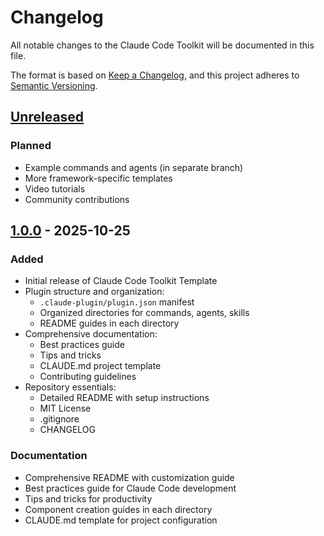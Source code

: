 # Changelog

All notable changes to the Claude Code Toolkit will be documented in this file.

The format is based on [Keep a Changelog](https://keepachangelog.com/en/1.0.0/),
and this project adheres to [Semantic Versioning](https://semver.org/spec/v2.0.0.html).

## [Unreleased]

### Planned
- Example commands and agents (in separate branch)
- More framework-specific templates
- Video tutorials
- Community contributions

## [1.0.0] - 2025-10-25

### Added
- Initial release of Claude Code Toolkit Template
- Plugin structure and organization:
  - `.claude-plugin/plugin.json` manifest
  - Organized directories for commands, agents, skills
  - README guides in each directory
- Comprehensive documentation:
  - Best practices guide
  - Tips and tricks
  - CLAUDE.md project template
  - Contributing guidelines
- Repository essentials:
  - Detailed README with setup instructions
  - MIT License
  - .gitignore
  - CHANGELOG

### Documentation
- Comprehensive README with customization guide
- Best practices guide for Claude Code development
- Tips and tricks for productivity
- Component creation guides in each directory
- CLAUDE.md template for project configuration

[Unreleased]: https://github.com/yourusername/cc-toolkit/compare/v1.0.0...HEAD
[1.0.0]: https://github.com/yourusername/cc-toolkit/releases/tag/v1.0.0
